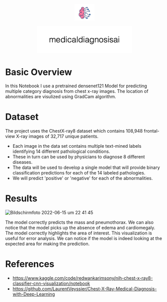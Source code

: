 <p align="center"><img width=12.5% src="https://github.com/eduardmagerusan/medicaldiagnosisai/blob/fd2727a6bc66a47773a5962dcaf8f9b78b7680a2/media/40489153.jpg"></p>
<p align="center"><img width=60% src="https://github.com/eduardmagerusan/medicaldiagnosisai/blob/eaea30925e5f314aad4e474a48a9d35caf627b19/media/medicaldiagnosisai.png"></p>


# Basic Overview
In this Notebook I use a pretrained densenet121 Model for predicting multiple category diagnosis from chest x-ray images. The location of 
abnormalities are visulized using GradCam algorithm. 

# Dataset
The project uses the ChestX-ray8 dataset which contains 108,948 frontal-view X-ray images of 32,717 unique patients.
- Each image in the data set contains multiple text-mined labels identifying 14 different pathological conditions.
- These in turn can be used by physicians to diagnose 8 different diseases.
- The data will be used to develop a single model that will provide binary classification predictions for each of the 14 labeled pathologies.
- We will predict 'positive' or 'negative' for each of the abnormalities.

# Results
![Bildschirmfoto 2022-06-15 um 22 41 45](https://user-images.githubusercontent.com/84686184/173923155-12b3c43c-17b4-432c-b697-9cec70a2d110.png)

The model correctly predicts the mass and pneumothorax. We can also notice that the model picks up the absence of edema and cardiomegaly. The model 
correctly highlights the area of interest. This visualization is useful for error analysis. We can notice if the model is indeed looking at the expected 
area for making the prediction. 

# References
- https://www.kaggle.com/code/redwankarimsony/nih-chest-x-ray8-classifier-cnn-visualization/notebook
- https://github.com/LaurentVeyssier/Chest-X-Ray-Medical-Diagnosis-with-Deep-Learning

